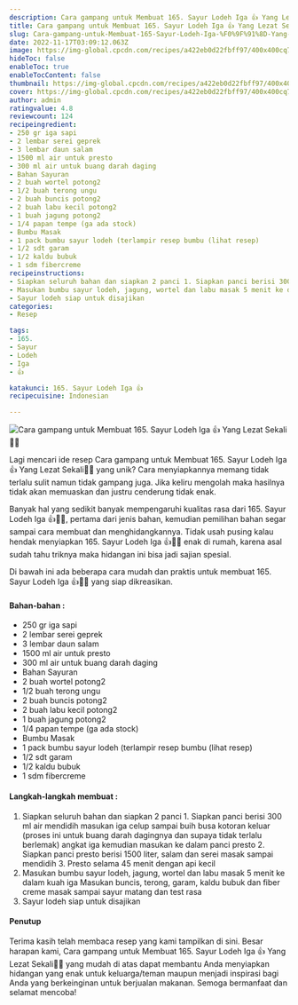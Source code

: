 ```yaml
---
description: Cara gampang untuk Membuat 165. Sayur Lodeh Iga 👍 Yang Lezat Sekali"
title: Cara gampang untuk Membuat 165. Sayur Lodeh Iga 👍 Yang Lezat Sekali
slug: Cara-gampang-untuk-Membuat-165-Sayur-Lodeh-Iga-%F0%9F%91%8D-Yang-Lezat-Sekali
date: 2022-11-17T03:09:12.063Z
image: https://img-global.cpcdn.com/recipes/a422eb0d22fbff97/400x400cq70/photo.jpg
hideToc: false
enableToc: true
enableTocContent: false
thumbnail: https://img-global.cpcdn.com/recipes/a422eb0d22fbff97/400x400cq70/photo.jpg
cover: https://img-global.cpcdn.com/recipes/a422eb0d22fbff97/400x400cq70/photo.jpg
author: admin
ratingvalue: 4.8
reviewcount: 124
recipeingredient:
- 250 gr iga sapi
- 2 lembar serei geprek
- 3 lembar daun salam
- 1500 ml air untuk presto
- 300 ml air untuk buang darah daging
- Bahan Sayuran
- 2 buah wortel potong2
- 1/2 buah terong ungu
- 2 buah buncis potong2
- 2 buah labu kecil potong2
- 1 buah jagung potong2
- 1/4 papan tempe (ga ada stock)
- Bumbu Masak
- 1 pack bumbu sayur lodeh (terlampir resep bumbu (lihat resep)
- 1/2 sdt garam
- 1/2 kaldu bubuk
- 1 sdm fibercreme
recipeinstructions:
- Siapkan seluruh bahan dan siapkan 2 panci 1. Siapkan panci berisi 300 ml air mendidih masukan iga celup sampai buih busa kotoran keluar (proses ini untuk buang darah dagingnya dan supaya tidak terlalu berlemak) angkat iga kemudian masukan ke dalam panci presto 2. Siapkan panci presto berisi 1500 liter, salam dan serei masak sampai mendidih 3. Presto selama 45 menit dengan api kecil
- Masukan bumbu sayur lodeh, jagung, wortel dan labu masak 5 menit ke dalam kuah iga Masukan buncis, terong, garam, kaldu bubuk dan fiber creme masak sampai sayur matang dan test rasa
- Sayur lodeh siap untuk disajikan
categories:
- Resep

tags:
- 165.
- Sayur
- Lodeh
- Iga
- 👍

katakunci: 165. Sayur Lodeh Iga 👍
recipecuisine: Indonesian

---
```


![Cara gampang untuk Membuat 165. Sayur Lodeh Iga 👍 Yang Lezat Sekali👩‍🍳](https://img-global.cpcdn.com/recipes/a422eb0d22fbff97/400x400cq70/photo.jpg)

Lagi mencari ide resep Cara gampang untuk Membuat 165. Sayur Lodeh Iga 👍 Yang Lezat Sekali👩‍🍳 yang unik? Cara menyiapkannya memang tidak terlalu sulit namun tidak gampang juga. Jika keliru mengolah maka hasilnya tidak akan memuaskan dan justru cenderung tidak enak.

Banyak hal yang sedikit banyak mempengaruhi kualitas rasa dari 165. Sayur Lodeh Iga 👍👩‍🍳, pertama dari jenis bahan, kemudian pemilihan bahan segar sampai cara membuat dan menghidangkannya. Tidak usah pusing kalau hendak menyiapkan 165. Sayur Lodeh Iga 👍👩‍🍳 enak di rumah, karena asal sudah tahu triknya maka hidangan ini bisa jadi sajian spesial.

Di bawah ini ada beberapa cara mudah dan praktis untuk membuat 165. Sayur Lodeh Iga 👍👩‍🍳 yang siap dikreasikan.

<!--inarticleads1-->

#### Bahan-bahan :

- 250 gr iga sapi
- 2 lembar serei geprek
- 3 lembar daun salam
- 1500 ml air untuk presto
- 300 ml air untuk buang darah daging
- Bahan Sayuran
- 2 buah wortel potong2
- 1/2 buah terong ungu
- 2 buah buncis potong2
- 2 buah labu kecil potong2
- 1 buah jagung potong2
- 1/4 papan tempe (ga ada stock)
- Bumbu Masak
- 1 pack bumbu sayur lodeh (terlampir resep bumbu (lihat resep)
- 1/2 sdt garam
- 1/2 kaldu bubuk
- 1 sdm fibercreme

<!--inarticleads2-->

#### Langkah-langkah membuat :

1. Siapkan seluruh bahan dan siapkan 2 panci 1. Siapkan panci berisi 300 ml air mendidih masukan iga celup sampai buih busa kotoran keluar (proses ini untuk buang darah dagingnya dan supaya tidak terlalu berlemak) angkat iga kemudian masukan ke dalam panci presto 2. Siapkan panci presto berisi 1500 liter, salam dan serei masak sampai mendidih 3. Presto selama 45 menit dengan api kecil
1. Masukan bumbu sayur lodeh, jagung, wortel dan labu masak 5 menit ke dalam kuah iga Masukan buncis, terong, garam, kaldu bubuk dan fiber creme masak sampai sayur matang dan test rasa
1. Sayur lodeh siap untuk disajikan

#### Penutup

Terima kasih telah membaca resep yang kami tampilkan di sini. Besar harapan kami, Cara gampang untuk Membuat 165. Sayur Lodeh Iga 👍 Yang Lezat Sekali👩‍🍳 yang mudah di atas dapat membantu Anda menyiapkan hidangan yang enak untuk keluarga/teman maupun menjadi inspirasi bagi Anda yang berkeinginan untuk berjualan makanan. Semoga bermanfaat dan selamat mencoba!
